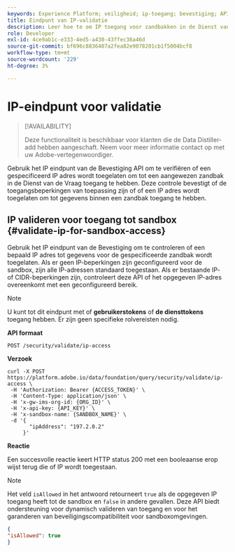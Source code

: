 ```yaml
---
keywords: Experience Platform; veiligheid; ip-toegang; bevestiging; API gids; vraagdienst; IP controle
title: Eindpunt van IP-validatie
description: Leer hoe te om IP toegang voor zandbakken in de Dienst van de Vraag te bevestigen gebruikend het IP API eindpunt van de Bevestiging.
role: Developer
exl-id: 4ce9ab1c-e333-4ed5-a430-43ffec36a46d
source-git-commit: bf696c8836407a2fea82e9078201cb1f5004bcf8
workflow-type: tm+mt
source-wordcount: '229'
ht-degree: 3%

---
```


# IP-eindpunt voor validatie

>[!AVAILABILITY]
>
>Deze functionaliteit is beschikbaar voor klanten die de Data Distiller-add hebben aangeschaft. Neem voor meer informatie contact op met uw Adobe-vertegenwoordiger.

Gebruik het IP eindpunt van de Bevestiging API om te verifiëren of een gespecificeerd IP adres wordt toegelaten om tot een aangewezen zandbak in de Dienst van de Vraag toegang te hebben. Deze controle bevestigt of de toegangsbeperkingen van toepassing zijn of of een IP adres wordt toegelaten om tot gegevens binnen een zandbak toegang te hebben.

## IP valideren voor toegang tot sandbox {#validate-ip-for-sandbox-access}

Gebruik het IP eindpunt van de Bevestiging om te controleren of een bepaald IP adres tot gegevens voor de gespecificeerde zandbak wordt toegelaten. Als er geen IP-beperkingen zijn geconfigureerd voor de sandbox, zijn alle IP-adressen standaard toegestaan. Als er bestaande IP- of CIDR-beperkingen zijn, controleert deze API of het opgegeven IP-adres overeenkomt met een geconfigureerd bereik.

>[!NOTE]
>
>U kunt tot dit eindpunt met of **gebruikerstokens** of **de diensttokens** toegang hebben. Er zijn geen specifieke rolvereisten nodig.

**API formaat**

```http
POST /security/validate/ip-access
```

**Verzoek**

```shell
curl -X POST https://platform.adobe.io/data/foundation/query/security/validate/ip-access \
 -H 'Authorization: Bearer {ACCESS_TOKEN}' \
 -H 'Content-Type: application/json' \
 -H 'x-gw-ims-org-id: {ORG_ID}' \
 -H 'x-api-key: {API_KEY}' \
 -H 'x-sandbox-name: {SANDBOX_NAME}' \
 -d '{
       "ipAddress": "197.2.0.2"
     }'
```

**Reactie**

Een succesvolle reactie keert HTTP status 200 met een booleaanse erop wijst terug die of IP wordt toegestaan.

>[!NOTE]
>
>Het veld `isAllowed` in het antwoord retourneert `true` als de opgegeven IP toegang heeft tot de sandbox en `false` in andere gevallen. Deze API biedt ondersteuning voor dynamisch valideren van toegang en voor het garanderen van beveiligingscompatibiliteit voor sandboxomgevingen.

```json
{
"isAllowed": true
}
```
